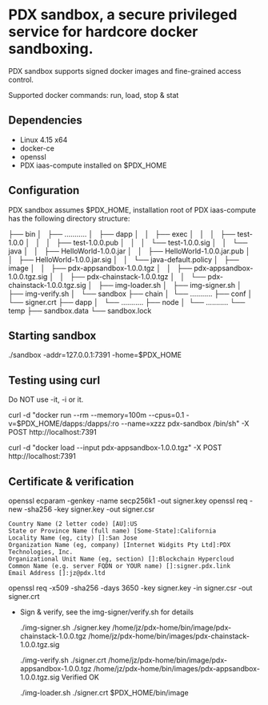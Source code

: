# PDX sandbox, a secure privileged service for hardcore docker sandboxing.

PDX sandbox supports signed docker images and fine-grained access control. 

Supported docker commands: run, load, stop & stat

## Dependencies

- Linux 4.15 x64 
- docker-ce
- openssl
- PDX iaas-compute installed on $PDX_HOME

## Configuration

PDX sandbox assumes $PDX_HOME, installation root of PDX iaas-compute has the following directory structure:

├── bin
│   ├── ........... 
│   ├── dapp
│   │   ├── exec
│   │   │   ├── test-1.0.0
│   │   │   ├── test-1.0.0.pub
│   │   │   └── test-1.0.0.sig
│   │   └── java
│   │       ├── HelloWorld-1.0.0.jar
│   │       ├── HelloWorld-1.0.0.jar.pub
│   │       ├── HelloWorld-1.0.0.jar.sig
│   │       └── java-default.policy
│   ├── image
│   │   ├── pdx-appsandbox-1.0.0.tgz
│   │   ├── pdx-appsandbox-1.0.0.tgz.sig
│   │   ├── pdx-chainstack-1.0.0.tgz
│   │   └── pdx-chainstack-1.0.0.tgz.sig
│   ├── img-loader.sh
│   ├── img-signer.sh
│   ├── img-verify.sh
│   └── sandbox
├── chain
│   └── ........... 
├── conf
│   └── signer.crt
├── dapp
│   └── ...........
├── node
│   └── ........... 
└── temp
    ├── sandbox.data
    └── sandbox.lock

## Starting sandbox

./sandbox -addr=127.0.0.1:7391 -home=$PDX_HOME

## Testing using curl

  Do NOT use -it, -i or it.

  curl -d "docker run --rm --memory=100m --cpus=0.1 -v=$PDX_HOME/dapps:/dapps/:ro --name=xzzz pdx-sandbox /bin/sh" -X POST http://localhost:7391

  curl -d "docker load --input pdx-appsandbox-1.0.0.tgz" -X POST http://localhost:7391

## Certificate & verification

  openssl ecparam -genkey -name secp256k1 -out signer.key
  openssl req -new -sha256 -key signer.key -out signer.csr

	Country Name (2 letter code) [AU]:US
	State or Province Name (full name) [Some-State]:California
	Locality Name (eg, city) []:San Jose
	Organization Name (eg, company) [Internet Widgits Pty Ltd]:PDX Technologies, Inc.
	Organizational Unit Name (eg, section) []:Blockchain Hypercloud
	Common Name (e.g. server FQDN or YOUR name) []:signer.pdx.link
	Email Address []:jz@pdx.ltd

  openssl req -x509 -sha256 -days 3650 -key signer.key -in signer.csr -out signer.crt

- Sign & verify, see the img-signer/verify.sh for details

  ./img-signer.sh ./signer.key /home/jz/pdx-home/bin/image/pdx-chainstack-1.0.0.tgz /home/jz/pdx-home/bin/images/pdx-chainstack-1.0.0.tgz.sig

  ./img-verify.sh ./signer.crt /home/jz/pdx-home/bin/image/pdx-appsandbox-1.0.0.tgz /home/jz/pdx-home/bin/images/pdx-appsandbox-1.0.0.tgz.sig
Verified OK

  ./img-loader.sh ./signer.crt $PDX_HOME/bin/image
